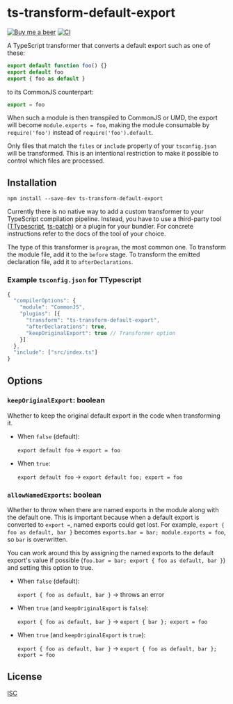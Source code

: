 # ts-transform-default-export

[![Buy me a beer](https://img.shields.io/badge/%F0%9F%8D%BA-Buy%20me%20a%20beer-red?style=flat)](https://www.buymeacoffee.com/axtgr)
[![CI](https://img.shields.io/github/workflow/status/axtgr/ts-transform-default-export/CI?label=CI&logo=github)](https://github.com/axtgr/ts-transform-default-export/actions)

A TypeScript transformer that converts a default export such as one of these:

```ts
export default function foo() {}
export default foo
export { foo as default }
```

to its CommonJS counterpart:

```ts
export = foo
```

When such a module is then transpiled to CommonJS or UMD, the export will become `module.exports = foo`,
making the module consumable by `require('foo')` instead of `require('foo').default`.

Only files that match the `files` or `include` property of your `tsconfig.json` will be transformed.
This is an intentional restriction to make it possible to control which files are processed.

## Installation

`npm install --save-dev ts-transform-default-export`

Currently there is no native way to add a custom transformer to your TypeScript compilation pipeline.
Instead, you have to use a third-party tool ([TTypescript](https://github.com/cevek/ttypescript),
[ts-patch](https://github.com/nonara/ts-patch)) or a plugin for your bundler. For concrete instructions
refer to the docs of the tool of your choice.

The type of this transformer is `program`, the most common one. To transform the module file, add it
to the `before` stage. To transform the emitted declaration file, add it to `afterDeclarations`.

### Example `tsconfig.json` for TTypescript

```js
{
  "compilerOptions": {
    "module": "CommonJS",
    "plugins": [{
      "transform": "ts-transform-default-export",
      "afterDeclarations": true,
      "keepOriginalExport": true // Transformer option
    }]
  },
  "include": ["src/index.ts"]
}
```

## Options

### `keepOriginalExport`: boolean

Whether to keep the original default export in the code when transforming it.

- When `false` (default):

  `export default foo` → `export = foo`

- When `true`:

  `export default foo` → `export default foo; export = foo`

### `allowNamedExports`: boolean

Whether to throw when there are named exports in the module along with the default one.
This is important because when a default export is converted to `export =`, named exports
could get lost. For example, `export { foo as default, bar }` becomes `exports.bar = bar; module.exports = foo`,
so `bar` is overwritten.

You can work around this by assigning the named exports to the default export's value
if possible (`foo.bar = bar; export { foo as default, bar }`) and setting this option to true.

- When `false` (default):

  `export { foo as default, bar }` → throws an error

- When `true` (and `keepOriginalExport` is `false`):

  `export { foo as default, bar }` → `export { bar }; export = foo`

- When `true` (and `keepOriginalExport` is `true`):

  `export { foo as default, bar }` → `export { foo as default, bar }; export = foo`

## License

[ISC](LICENSE)
